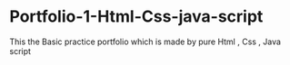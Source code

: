 # Portfolio-1-Html-Css-java-script
This the Basic practice portfolio which is made by pure Html , Css , Java script
